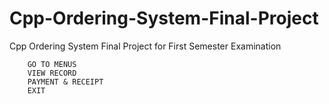 # Cpp-Ordering-System-Final-Project

Cpp Ordering System Final Project for First Semester Examination

        GO TO MENUS
        VIEW RECORD
        PAYMENT & RECEIPT
        EXIT
